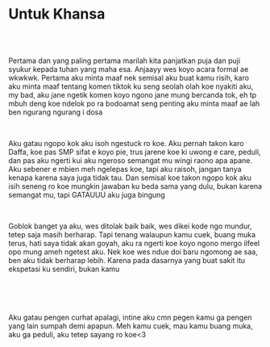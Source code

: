<!DOCTYPE html>
<html>
<head>
    <title>Project 1</title>
    <link rel="stylesheet" href="style.css">
</head>
<body>
    <h1>Untuk Khansa</h1>


<br><br>
<p>Pertama dan yang paling pertama marilah kita panjatkan puja dan puji syukur kepada tuhan yang maha esa. Anjaayy wes koyo acara formal ae wkwkwk. Pertama aku minta maaf nek semisal aku buat kamu risih, karo aku minta maaf tentang komen tiktok ku seng seolah olah koe nyakiti aku, my bad, aku jane ngetik komen koyo ngono jane mung bercanda tok, eh tp mbuh deng koe ndelok po ra bodoamat seng penting aku minta maaf ae lah ben ngurang ngurang i dosa</p>
<br>
<p>Aku gatau ngopo kok aku isoh ngestuck ro koe. Aku pernah takon karo Daffa, koe pas SMP sifat e koyo pie, trus jarene koe ki uwong e care, peduli, dan pas aku ngerti kui aku ngeroso semangat mu wingi raono apa apane. Aku sebener e mbien meh ngelepas koe, tapi aku raisoh, jangan tanya kenapa karena saya juga tidak tau. Dan semisal koe takon ngopo kok aku isih seneng ro koe mungkin jawaban ku beda sama yang dulu, bukan karena semangat mu, tapi GATAUUU aku juga bingung</p>
<br>
<p>Goblok banget ya aku, wes ditolak baik baik, wes dikei kode ngo mundur, tetep saja masih berharap. Tapi tenang walaupun kamu cuek, buang muka terus, hati saya tidak akan goyah, aku ra ngerti koe koyo ngono mergo ilfeel opo mung ameh ngetest aku. Nek koe wes ndue doi baru ngomong ae saa, ben aku tidak berharap lebih. Karena pada dasarnya yang buat sakit itu ekspetasi ku sendiri, bukan kamu</p>
<br><br><br>
<p>Aku gatau pengen curhat apalagi, intine aku cmn pegen kamu ga pengen yang lain sumpah demi apapun. Meh kamu cuek, mau kamu buang muka, aku ga peduli, aku tetep sayang ro koe<3</p>
<br><br><br>   
</body>
</html>
